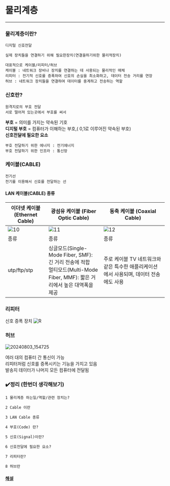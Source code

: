 # 물리계층
----------------
### 물리계층이란?
```
디지털 신호전달

실제 장치들을 연결하기 위해 필요한장치(연결을하기위한 물리적장치)

대표적으로 케이블/리피터/허브
케이블 : 네트워크 장비나 장치를 연결하는 데 사용되는 물리적인 매체
리피터 : 전기적 신호를 증폭하여 신호의 손실을 최소화하고, 데이터 전송 거리를 연장
허브 : 네트워크 장치들을 연결하여 데이터를 중계하고 전송하는 역할

```
### 신호란?
```
원격지로의 부호 전달
서로 떨어져 있는곳에서 부호를 써서
```
**부호**  = 의미를 가지는 약속된 기호<br>
**디지털 부호** =  컴퓨터가 이해하는 부호,( 0,1로 이루어진 약속된 부호)<br>
**신호전달에 필요한 요소**
```
부호 전달하기 위한 에너지 : 전기에너지
부호 전달하기 위한 인프라 : 통신망
```




### 케이블(CABLE)
```
전기선
전기를 이용해서 신호를 전달하는 선
```
#### LAN 케이블(CABLE) 종류
|이더넷 케이블 (Ethernet Cable)|광섬유 케이블 (Fiber Optic Cable)|동축 케이블 (Coaxial Cable)|
|-|-|-|
|![10](https://github.com/user-attachments/assets/052e01d4-3864-47de-8988-8f3b1950a497)|![11](https://github.com/user-attachments/assets/ed853c31-97bd-4240-a174-91e9a70b763f)|![12](https://github.com/user-attachments/assets/2ead616b-74a2-4b0d-9a6f-d383373c048d)|
|종류|종류|종류|
|utp/ftp/stp|싱글모드(Single-Mode Fiber, SMF): 긴 거리 전송에 적합<br>멀티모드(Multi-Mode Fiber, MMF): 짧은 거리에서 높은 대역폭을 제공|주로 케이블 TV 네트워크와 같은 특수한 애플리케이션에서 사용되며, 데이터 전송에도 사용|

### 리피터
신호 증폭 장치
![R](https://github.com/user-attachments/assets/a7946830-728c-4da1-9853-bcee26fcad7f)

### 허브
![20240803_154725](https://github.com/user-attachments/assets/3d3d9393-6c05-4c00-90c7-6ac2f54733d5)

여러 대의 컴퓨터 간 통신이 가능<br>
리피터처럼 신호를 증폭시키는 기능을 가지고 있음<br>
발송지 데이터가 나머지 모든 컴퓨터에 전달됨<br>

### ✔️정리 (한번더 생각해보기)
```
1 물리계층 하는일/역할/관련 장치는?

2 Cable 이란

3 LAN Cable 종류

4 부호(Code) 란?

5 신호(Signal)이란?

6 신호전달에 필요한 요소?

7 리피터란?

8 허브란
```
#### [해설](Q&A/1st.md)

